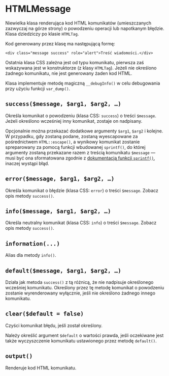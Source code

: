 HTMLMessage
===

Niewielka klasa renderująca kod HTML komunikatów (umieszczanych zazwyczaj na górze strony) o powodzeniu operacji lub napotkanym błędzie. Klasa dziedziczy po klasie `HTMLTag`.

Kod generowany przez klasę ma następującą formę:

	<div class="message success" role="alert">Treść wiadomości.</div>

Ostatnia klasa CSS zależna jest od typu komunikatu, pierwsza zaś wskazywana jest w konstruktorze (z klasy `HTMLTag`). Jeżeli nie określono żadnego komunikatu, nie jest generowany żaden kod HTML.

Klasa implementuje metodę magiczną `__debugInfo()` w celu debugowania przy użyciu funkcji `var_dump()`.

## `success($message, $arg1, $arg2, …)`

Określa komunikat o powodzeniu (klasa CSS: `success`) o treści `$message`. Jeżeli określono wcześniej inny komunikat, zostaje on nadpisany.

Opcjonalnie można przekazać dodatkowe argumenty `$arg1`, `$arg2` i kolejne. W przypadku, gdy zostaną podane, zostaną wyescapowane za pośrednictwem `HTML::escape()`, a wynikowy komunikat zostanie spreparowany za pomocą funkcji wbudowanej `sprintf()`, do której argumenty zostaną przekazane razem z treścią komunikatu `$message` — musi być ona sformatowana zgodnie z [dokumentacją funkcji `sprintf()`](http://php.net/manual/en/function.sprintf.php), inaczej wystąpi błąd.

## `error($message, $arg1, $arg2, …)`

Określa komunikat o błędzie (klasa CSS: `error`) o treści `$message`. Zobacz opis metody `success()`.

## `info($message, $arg1, $arg2, …)`

Określa neutralny komunikat (klasa CSS: `info`) o treści `$message`. Zobacz opis metody `success()`.

## `information(...)`

Alias dla metody `info()`.

## `default($message, $arg1, $arg2, …)`

Działa jak metoda `success()` z tą różnicą, że nie nadpisuje określonego wcześniej komunikatu. Określony przez tę metodę komunikat o powodzeniu zostanie wyrenderowany wyłącznie, jeśli nie określono żadnego innego komunikatu.

## `clear($default = false)`

Czyści komunikat błędu, jeśli został określony.

Należy określić argument `$default` o wartości prawda, jeśli oczekiwane jest także wyczyszczenie komunikatu ustawionego przez metodę `default()`.

## `output()`

Renderuje kod HTML komunikatu.